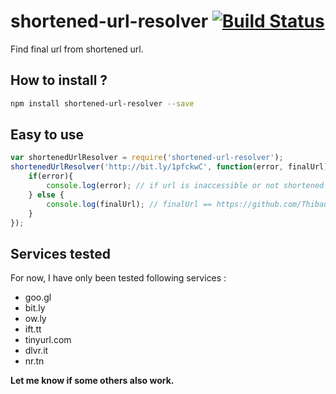 # shortened-url-resolver [![Build Status](https://travis-ci.org/thibaultfriedrich/shortened-url-resolver.svg?branch=master)](https://travis-ci.org/thibaultfriedrich/shortened-url-resolver) 

Find final url from shortened url.

## How to install ?

```bash
npm install shortened-url-resolver --save
```

## Easy to use

```javascript
var shortenedUrlResolver = require('shortened-url-resolver');
shortenedUrlResolver('http://bit.ly/1pfckwC', function(error, finalUrl){
    if(error){
        console.log(error); // if url is inaccessible or not shortened
    } else {
        console.log(finalUrl); // finalUrl == https://github.com/ThibaultFriedrich/shortened-url-resolver
    }
});
```

## Services tested

For now, I have only been tested following services :

* goo.gl
* bit.ly
* ow.ly
* ift.tt
* tinyurl.com
* dlvr.it
* nr.tn

**Let me know if some others also work.**
